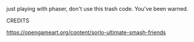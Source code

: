 just playing with phaser, don't use this trash code. You've been warned.







CREDITS

https://opengameart.org/content/sorlo-ultimate-smash-friends
